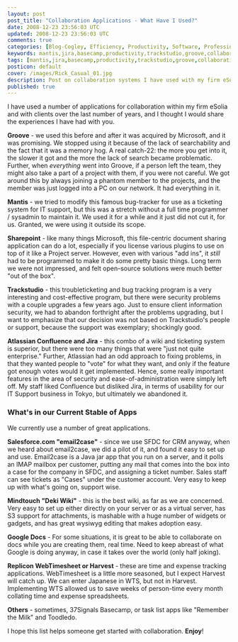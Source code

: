 ```yaml
---           
layout: post
post_title: "Collaboration Applications - What Have I Used?"
date: 2008-12-23 23:56:03 UTC
updated: 2008-12-23 23:56:03 UTC
comments: true
categories: [Blog-Cogley, Efficiency, Productivity, Software, Professional]
keywords: mantis,jira,basecamp,productivity,trackstudio,groove,collaboration,webtimesheet,confluence,harvest,google docs,email2case
tags: [mantis,jira,basecamp,productivity,trackstudio,groove,collaboration,webtimesheet,confluence,harvest,google docs,email2case]
posticon: default
cover: /images/Rick_Casual_01.jpg
description: Post on collaboration systems I have used with my firm eSolia, by Rick Cogley.
published: true
---
```

 

I have used a number of applications for collaboration within my firm eSolia and with clients over the last number of years, and I thought I would share the experiences I have had with you. 


**Groove** - we used this before and after it was acquired by Microsoft, and it was promising. We stopped using it because of the lack of searchability and the fact that it was a memory hog. A real catch-22: the more you get into it, the slower it got and the more the lack of search became problematic. Further, when _everything_ went into Groove, if a person left the team, they might also take a part of a project with them, if you were not careful. We got around this by always joining a phantom member to the projects, and the member was just logged into a PC on our network. It had everything in it.  


**Mantis** - we tried to modify this famous bug-tracker for use as a ticketing system for IT support, but this was a stretch without a full time programmer / sysadmin to maintain it. We used it for a while and it just did not cut it, for us. Granted, we were using it outside its scope. 


**Sharepoint** - like many things Microsoft, this file-centric document sharing application can do a lot, especially if you license various plugins to use on top of it like a Project server. However, even with various "add ins", it _still_ had to be programmed to make it do some pretty basic things. Long term we were not impressed, and felt open-source solutions were much better "out of the box". 


**Trackstudio** - this troubleticketing and bug tracking program is a very interesting and cost-effective program, but there were security problems with a couple upgrades a few years ago. Just to ensure client information security, we had to abandon forthright after the problems upgrading, but I want to emphasize that our decision was not based on Trackstudio's people or support, because the support was exemplary; shockingly good. 


**Atlassian Confluence and Jira** -  this combo of a wiki and ticketing system is superior, but there were too many things that were "just not quite enterprise." Further, Atlassian had an odd approach to fixing problems, in that they wanted people to "vote" for what they want, and only if the feature got enough votes would it get implemented. Hence, some really important features in the area of security and ease-of-administration were simply left off. My staff liked Confluence but disliked Jira, in terms of usability for our IT Support business in Tokyo, but ultimately we abandoned it. 


### What's in our Current Stable of Apps



We currently use a number of great applications. 


**Salesforce.com "email2case"** - since we use SFDC for CRM anyway, when we heard about email2case, we did a pilot of it, and found it easy to set up and use. Email2case is a Java jar app that you run on a server, and it polls an IMAP mailbox per customer, putting any mail that comes into the box into a case for the company in SFDC, and assigning a ticket number. Sales staff can see tickets as "Cases" under the customer account. Very easy to keep up with what's going on, support wise. 


**Mindtouch "Deki Wiki"** - this is the best wiki, as far as we are concerned. Very easy to set up either directly on your server or as a virtual server, has S3 support for attachments, is mashable with a huge number of widgets or gadgets, and has great wysiwyg editing that makes adoption easy. 


**Google Docs** - For some situations, it is great to be able to collaborate on docs while you are creating them, real time. Need to keep abreast of what Google is doing anyway, in case it takes over the world (only half joking). 


**Replicon WebTimesheet or Harvest** - these are time and expense tracking applications. WebTimesheet is a little more seasoned, but I expect Harvest will catch up. We can enter Japanese in WTS, but not in Harvest. Implementing WTS allowed us to save weeks of person-time every month collating time and expense spreadsheets. 


**Others** - sometimes, 37Signals Basecamp, or task list apps like "Remember the Milk" and Toodledo. 


I hope this list helps someone get started with collaboration. **Enjoy**! 

